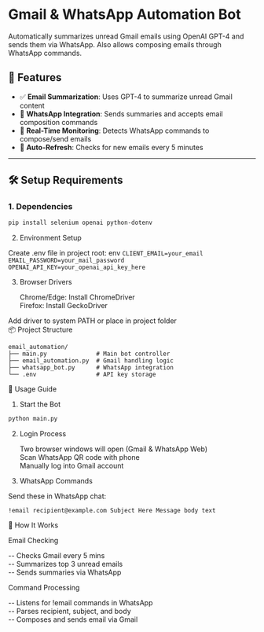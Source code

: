 # Gmail & WhatsApp Automation Bot

Automatically summarizes unread Gmail emails using OpenAI GPT-4 and sends them via WhatsApp. Also allows composing emails through WhatsApp commands.

## 🧩 Features

- ✅ **Email Summarization**: Uses GPT-4 to summarize unread Gmail content
- 📱 **WhatsApp Integration**: Sends summaries and accepts email composition commands
- 🤖 **Real-Time Monitoring**: Detects WhatsApp commands to compose/send emails
- 🔁 **Auto-Refresh**: Checks for new emails every 5 minutes

---

## 🛠️ Setup Requirements

### 1. **Dependencies**
```bash
pip install selenium openai python-dotenv
```
2. Environment Setup  

Create .env file in project root: 
env
`CLIENT_EMAIL=your_email
EMAIL_PASSWORD=your_mail_password
OPENAI_API_KEY=your_openai_api_key_here`
 
 
3. Browser Drivers  

    Chrome/Edge: Install ChromeDriver   
    Firefox: Install GeckoDriver 
     

Add driver to system PATH or place in project folder   
📦 Project Structure 
``` 
email_automation/
├── main.py              # Main bot controller
├── email_automation.py  # Gmail handling logic
├── whatsapp_bot.py      # WhatsApp integration
└── .env                 # API key storage
 ```
 
🚀 Usage Guide 
1. Start the Bot  
```bash
python main.py
``` 
 
2. Login Process  

    Two browser windows will open (Gmail & WhatsApp Web)  
    Scan WhatsApp QR code with phone  
    Manually log into Gmail account
     

3. WhatsApp Commands  

Send these in WhatsApp chat: 
```text
!email recipient@example.com Subject Here Message body text
 ```
 
🧪 How It Works 

Email Checking    

   -- Checks Gmail every 5 mins  
   -- Summarizes top 3 unread emails  
   -- Sends summaries via WhatsApp
     

Command Processing    

   -- Listens for !email commands in WhatsApp  
   -- Parses recipient, subject, and body  
   -- Composes and sends email via Gmail
     

 
